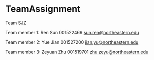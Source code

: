 # TeamAssignment

Team SJZ

Team member 1: Ren Sun	001522469	 sun.ren@northeastern.edu

Team member 2: Yue Jian	001527200	 jian.yu@northeastern.edu	

Team member 3: Zeyuan Zhu	001519701	 zhu.zeyu@northeastern.edu

